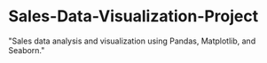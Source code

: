 # Sales-Data-Visualization-Project
"Sales data analysis and visualization using Pandas, Matplotlib, and Seaborn."
